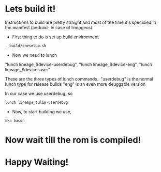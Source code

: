 # Lets build it!

Instructions to build are pretty straight and most of the time it's specidied in the manifest (android- in case of lineageos)

* First thing to do is set up build enviromnent

```bash
. build/envsetup.sh
```

* Now we need to lunch

"lunch lineage_$device-userdebug",
"lunch lineage_$device-eng",
"lunch lineage_$device-user" 

These are the three types of lunch commands..
"userdebug" is the normal lunch type for release builds
"eng" is an even more deuggable version

In our case we use userdebug, so

```bash
lunch lineage_tulip-userdebug
```

* Now, to start building we use,

```bash
mka bacon
```

# Now wait till the rom is compiled!
# Happy Waiting!
